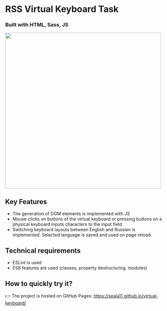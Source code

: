 # RSS Virtual Keyboard Task

### Built with HTML, Sass, JS

<img src="https://user-images.githubusercontent.com/77016227/167276498-caee0515-8ffc-453e-912b-d369dbeff00b.png" width="500" />

## Key Features

- The generation of DOM elements is implemented with JS
- Mouse clicks on buttons of the virtual keyboard or pressing buttons on a physical keyboard inputs characters to the input field 
- Switching keyboard layouts between English and Russian is implemented. Selected language is saved and used on page reload.

## Technical requirements

- ESLint is used
- ES6 features are used (classes, property destructuring, modules)

## How to quickly try it?

👉 The project is hosted on GitHub Pages: https://seala11.github.io/virtual-keyboard/